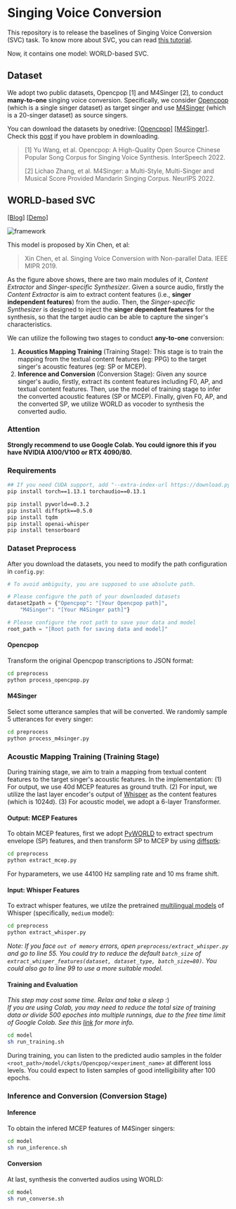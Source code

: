 # Singing Voice Conversion

This repository is to release the baselines of Singing Voice Conversion (SVC) task. To know more about SVC, you can read [this tutorial](https://www.zhangxueyao.com/data/SVC/tutorial.html).

Now, it contains one model: WORLD-based SVC.

## Dataset

We adopt two public datasets, Opencpop [1] and M4Singer [2], to conduct **many-to-one** singing voice conversion. Specifically, we consider [Opencpop](https://wenet.org.cn/opencpop/) (which is a single singer dataset) as target singer and use [M4Singer](https://github.com/M4Singer/M4Singer) (which is a 20-singer dataset) as source singers.

You can download the datasets by onedrive: [[Opencpop]](https://cuhko365-my.sharepoint.com/:f:/g/personal/222042021_link_cuhk_edu_cn/EkA6sscoSVhOnArHjmPiujkBeRhZZjL31gSpxmzday0WHA?e=36RoKe) [[M4Singer]](https://cuhko365-my.sharepoint.com/:f:/g/personal/222042021_link_cuhk_edu_cn/EjhvMImgtcdKgDHmlReEGyMB_LEDHc8Z520n1VeyYxZ8Jw?e=ILi5k4).  
Check this [post](https://github.com/orgs/SLPcourse/discussions/40) if you have problem in downloading.

> [1] Yu Wang, et al. Opencpop: A High-Quality Open Source Chinese Popular Song Corpus for Singing Voice Synthesis. InterSpeech 2022.
>
> [2] Lichao Zhang, et al. M4Singer: a Multi-Style, Multi-Singer and Musical Score Provided Mandarin Singing Corpus. NeurIPS 2022.

## WORLD-based SVC

[[Blog]](https://www.zhangxueyao.com/data/SVC/tutorial.html#Baseline) [[Demo]](https://www.zhangxueyao.com/data/SVC/tutorial.html#Demo)

![framework](https://www.zhangxueyao.com/data/SVC/data/framework.png)

This model is proposed by Xin Chen, et al:

> Xin Chen, et al. Singing Voice Conversion with Non-parallel Data. IEEE MIPR 2019.

As the figure above shows, there are two main modules of it, *Content Extractor* and *Singer-specific Synthesizer*. Given a source audio, firstly the *Content Extractor* is aim to extract content features (i.e., **singer independent features**) from the audio. Then, the *Singer-specific Synthesizer* is designed to inject the **singer dependent features** for the synthesis, so that the target audio can be able to capture the singer's characteristics.

We can utilize the following two stages to conduct **any-to-one** conversion:

1. **Acoustics Mapping Training** (Training Stage): This stage is to train the mapping from the textual content features (eg: PPG) to the target singer's acoustic features (eg: SP or MCEP).
2. **Inference and Conversion** (Conversion Stage): Given any source singer's audio, firstly, extract its content features including F0, AP, and textual content features. Then, use the model of training stage to infer the converted acoustic features (SP or MCEP). Finally, given F0, AP, and the converted SP, we utilize WORLD as vocoder to synthesis the converted audio.

### Attention
**Strongly recommend to use Google Colab. You could ignore this if you have NVIDIA A100/V100 or RTX 4090/80.**

### Requirements

```bash
## If you need CUDA support, add "--extra-index-url https://download.pytorch.org/whl/cu117" in this following
pip install torch==1.13.1 torchaudio==0.13.1

pip install pyworld==0.3.2
pip install diffsptk==0.5.0
pip install tqdm
pip install openai-whisper
pip install tensorboard
```

### Dataset Preprocess

After you download the datasets, you need to modify the path configuration in `config.py`:

```python
# To avoid ambiguity, you are supposed to use absolute path.

# Please configure the path of your downloaded datasets
dataset2path = {"Opencpop": "[Your Opencpop path]",
    "M4Singer": "[Your M4Singer path]"}

# Please configure the root path to save your data and model
root_path = "[Root path for saving data and model]"
```

#### Opencpop

Transform the original Opencpop transcriptions to JSON format:

```bash
cd preprocess
python process_opencpop.py
```

#### M4Singer

Select some utterance samples that will be converted. We randomly sample 5 utterances for every singer:

```bash
cd preprocess
python process_m4singer.py
```

### Acoustic Mapping Training (Training Stage)

During training stage, we aim to train a mapping from textual content features to the target singer's acoustic features. In the implementation: (1) For output, we use 40d MCEP features as ground truth. (2) For input, we utilize the last layer encoder's output of [Whisper](https://github.com/openai/whisper) as the content features (which is 1024d). (3) For acoustic model, we adopt a 6-layer Transformer.

#### Output: MCEP Features

To obtain MCEP features, first we adopt [PyWORLD](https://github.com/JeremyCCHsu/Python-Wrapper-for-World-Vocoder) to extract spectrum envelope (SP) features, and then transform SP to MCEP by using [diffsptk](https://github.com/sp-nitech/diffsptk):

```bash
cd preprocess
python extract_mcep.py
```

For hyparameters, we use 44100 Hz sampling rate and 10 ms frame shift.

#### Input: Whisper Features

To extract whisper features, we utilze the pretrained [multilingual models](https://github.com/openai/whisper#available-models-and-languages) of Whisper (specifically, `medium` model):

```bash
cd preprocess
python extract_whisper.py
```
*Note: If you face `out of memory` errors, open `preprocess/extract_whisper.py` and go to line 55. You could try to reduce the default `batch_size` of `extract_whisper_features(dataset, dataset_type, batch_size=80)`. You could also go to line 99 to use a more suitable model.*

#### Training and Evaluation
*This step may cost some time. Relax and take a sleep* :)  
*If you are using Colab, you may need to reduce the total size of training data or divide 500 epoches into multiple runnings, due to the free time limit of Google Colab. See this [link](https://research.google.com/colaboratory/faq.html) for more info.* 
```bash
cd model
sh run_training.sh
```

During training, you can listen to the predicted audio samples in the folder `<root_path>/model/ckpts/Opencpop/<experiment_name>` at different loss levels. You could expect to listen samples of good intelligibility after 100 epochs.

### Inference and Conversion (Conversion Stage)

#### Inference

To obtain the infered MCEP features of M4Singer singers:

```bash
cd model
sh run_inference.sh
```

#### Conversion

At last, synthesis the converted audios using WORLD:

```bash
cd model
sh run_converse.sh
```
